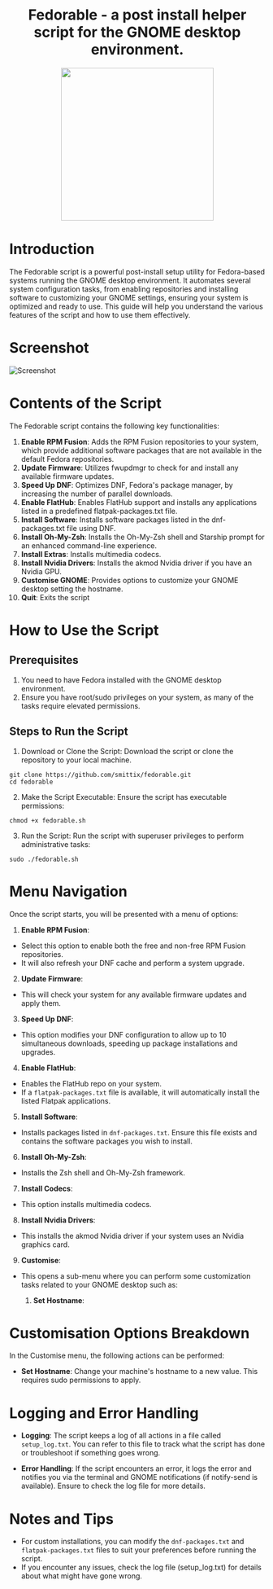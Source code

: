 <h1 align="center">
  Fedorable - a post install helper script for the GNOME desktop environment.

</h1>
<p align="center">
  <img width="300" height="300" src="./images/logo.png">
</p>

# Introduction
The Fedorable script is a powerful post-install setup utility for Fedora-based systems running the GNOME desktop environment. It automates several system configuration tasks, from enabling repositories and installing software to customizing your GNOME settings, ensuring your system is optimized and ready to use.
This guide will help you understand the various features of the script and how to use them effectively.

# Screenshot
![Screenshot](./images/screenshot.png)

# Contents of the Script
The Fedorable script contains the following key functionalities:

1. **Enable RPM Fusion**: Adds the RPM Fusion repositories to your system, which provide additional software packages that are not available in the default Fedora repositories.
2. **Update Firmware**: Utilizes fwupdmgr to check for and install any available firmware updates.
3. **Speed Up DNF**: Optimizes DNF, Fedora's package manager, by increasing the number of parallel downloads.
4. **Enable FlatHub**: Enables FlatHub support and installs any applications listed in a predefined flatpak-packages.txt file.
5. **Install Software**: Installs software packages listed in the dnf-packages.txt file using DNF.
6. **Install Oh-My-Zsh**: Installs the Oh-My-Zsh shell and Starship prompt for an enhanced command-line experience.
7. **Install Extras**: Installs multimedia codecs.
8. **Install Nvidia Drivers**: Installs the akmod Nvidia driver if you have an Nvidia GPU.
9. **Customise GNOME**: Provides options to customize your GNOME desktop setting the hostname.
10. **Quit**: Exits the script

# How to Use the Script

## Prerequisites

1. You need to have Fedora installed with the GNOME desktop environment.
2. Ensure you have root/sudo privileges on your system, as many of the tasks require elevated permissions.

## Steps to Run the Script
1. Download or Clone the Script: Download the script or clone the repository to your local machine.
```
git clone https://github.com/smittix/fedorable.git
cd fedorable
```
2. Make the Script Executable: Ensure the script has executable permissions:
```
chmod +x fedorable.sh
```
3. Run the Script: Run the script with superuser privileges to perform administrative tasks:
```
sudo ./fedorable.sh
```

# Menu Navigation
Once the script starts, you will be presented with a menu of options:

1. **Enable RPM Fusion**:

- Select this option to enable both the free and non-free RPM Fusion repositories.
- It will also refresh your DNF cache and perform a system upgrade.

2. **Update Firmware**:

- This will check your system for any available firmware updates and apply them.
3. **Speed Up DNF**:

- This option modifies your DNF configuration to allow up to 10 simultaneous downloads, speeding up package installations and upgrades.
4. **Enable FlatHub**:

- Enables the FlatHub repo on your system.
- If a ```flatpak-packages.txt``` file is available, it will automatically install the listed Flatpak applications.
5. **Install Software**:

- Installs packages listed in ```dnf-packages.txt```. Ensure this file exists and contains the software packages you wish to install.
6. **Install Oh-My-Zsh**:

- Installs the Zsh shell and Oh-My-Zsh framework.
7. **Install Codecs**:

- This option installs multimedia codecs.
8. **Install Nvidia Drivers**:

- This installs the akmod Nvidia driver if your system uses an Nvidia graphics card.
9. **Customise**:

- This opens a sub-menu where you can perform some customization tasks related to your GNOME desktop such as:

	1. **Set Hostname**:

# Customisation Options Breakdown
In the Customise menu, the following actions can be performed:
- **Set Hostname**: Change your machine's hostname to a new value. This requires sudo permissions to apply.

# Logging and Error Handling
- **Logging**: The script keeps a log of all actions in a file called ```setup_log.txt```. You can refer to this file to track what the script has done or troubleshoot if something goes wrong.

- **Error Handling**:
If the script encounters an error, it logs the error and notifies you via the terminal and GNOME notifications (if notify-send is available). Ensure to check the log file for more details.

# Notes and Tips
- For custom installations, you can modify the ```dnf-packages.txt``` and ```flatpak-packages.txt``` files to suit your preferences before running the script.
- If you encounter any issues, check the log file (setup_log.txt) for details about what might have gone wrong.
